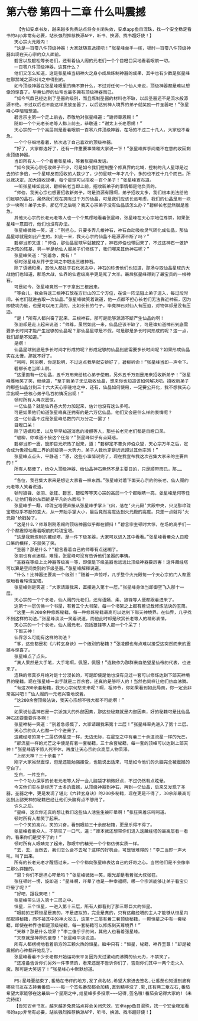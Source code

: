 # 第六卷 第四十二章 什么叫震撼
        【告知安卓书友，越来越多免费站点将会关闭失效，安卓app鱼目混珠，找一个安全稳定看书的app非常有必要，站长强烈推荐换源APP，听书、换源、找书超好使！】
       天心宗火元殿内！
       “这是一百零八件顶级神器！大家就随意选择吧！”张星峰单手一挥，顿时一百零八件顶级神器出现在天心宗的众人面前。
       碧言以及碧松等长老们，还有着仙人阁的元老们一个个目瞪口呆地看着眼前一切。
       一百零八件顶级神器，这算什么？
       他们又怎么知道，这是张星峰当初神火之身小成后炼制神器的成果，其中也有少数是张星峰在那禁域之源冰川之中得到的。
       如今顶级神器在张星峰眼里的确不算什么，不过对任何一个仙人来说，顶级神器都是难以想像的惊喜了。毕竟仙界的仙帝也最多拥有顶级神器而已。
       “如今气鼎已经达到了圣器的级别，而且炼制圣器的材料也不缺，以后圣器还不是流水般源源不绝。不过以后也不能这样发放圣器了，以后达到神人境界的弟子就奖励一件圣器吧！”张星峰心中暗暗想道。
       碧言宗主第一个走上前去，恭敬地对张星峰道：“谢师尊恩赐！”
       随即一个个元老长老等人都上前去，恭敬道：“谢太上长老恩赐！”
       天心宗的一个个高层则是看着眼前一百零八件顶级神器，在场的不过二十几人，大家也不着急。
       一个个仔细地看着，依次选了自己喜欢的顶级神器。
       “好了，大家都选好了，还有一件重要事情和大家说一下！”张星峰挥手间毫不在意的收回剩余顶级神器。
       当即所有人一个个看着张星峰，等着张星峰发话。
       “如今我天心宗招收弟子不少，可是如今我们控制整个修真界的北域，控制的凡人星球是过去的许多倍，一个星球反而招收的人数少了，少的星球一年才几个，多的也不过十几个而已。所以我决定，加大招收规模，每个星球可以招收一百个弟子！”张星峰宣布道。
       一听张星峰如此说，碧柳长老当即上前，招收新弟子的事情都是他负责的。
       “师伯，我天心宗也想要招收新弟子，可是资源有限啊，弟子招收太多，我们根本无法给他们足够的晶石，虽然我们现在拥有过千万的仙晶，可是我们应该长远考虑，我们的仙晶是用一块少一块啊！弟子太多，那亿年之后呢？我天心宗弟子没有仙晶该怎么办？”碧柳长老显然很是着急。
       其他天心宗的长老元老等人也一个个焦虑地看着张星峰，张星峰在天心宗地位尊崇，如果张星峰一意孤行，他们也没有办法。
       张星峰微微一笑，道：“别担心，只要多弄几根神石，神石自动吸收灵气转化成仙晶，那仙晶星球就是如此产生的。如此一来，我天心宗的仙晶不是源源不断了吗？”
       碧柳当即又道：“师伯，那仙晶星球早就被挖了，神石师伯也带回来了，不过这神石一做护宗大阵的阵基，另一半是给仙人阁弟子们修炼了，我们哪来其他神石呢？”
       张星峰笑道：“别着急，我有！”
       顿时张星峰从芥子空间之中取出三根神石。
       除了语嫣和柔，其他人都处于石化状态中，神石的珍贵他们也知道，那场夺取仙晶星球的大战他们也知道，那场大战，仙界的仙君级高手更是死了大半。最后张星峰得到了最宝贵的一根神石。
       可是如今，张星峰竟然一下子拿出三根出来。
       “等会儿，我会将这三根神石放在方衍山的三个方位，在设一阵法阻止弟子进入，每过段时间，长老们就进去取一次仙晶。”张星峰微笑着说道，他一点都不担心长老们无法靠近神石，因为即使功力低，也是可以用工具的，比如长长的勺子，毕竟神石对仙人有压迫，对物体却是没有压迫。
       “是！”所有人都兴奋了起来，三根神石，那可是能够源源不断产生仙晶的啊！
       张羽却是走上起来说道：“师尊，虽然如此一来，仙晶应该不缺了，可是谁知道神石到底需要多长时间才能产生足够的仙晶呢？那仙晶星球是不假，可是那是多长时间形成的呢？这一点，我们却是不知道。”
       是啊！
       仙晶星球到底是多长时间才形成的呢？形成足够的仙晶到底需要多长时间呢？如果形成仙晶实在太慢，那就不好了。
       “呵呵，阿羽啊，你是聪明，不过这点我早就安排好了，碧柳听命！”张星峰当即一声令下。
       碧柳长老当即上前。
       “这里面有一亿仙晶，五千万用来给核心弟子使用，另外五千万则是用来招收新弟子！”张星峰蓦地笑了笑，继续道，“至于新弟子无法吸收仙晶，想来你也知道该如何解决吧。招收新弟子的那些仙晶分到三十六大天心宗驻地之中，还有，仙晶如何使用，一定要公开化，我不想我天心宗出现一些核心弟子私吞的情况出现！”
       顿时所有人再次震惊。
       一亿仙晶？就是仙界各大势力加起来，估计也没有这么多吧。
       可是如果他们知道张星峰真正拥有的是六万亿仙晶，他们又会是什么样的表情呢？
       这一亿仙晶不过是张星峰总数的六万分之一罢了！
       目瞪口呆！
       除了语嫣和柔，以及早早知道消息的凌麒等人，那些长老元老们都是目瞪口呆。
       “碧柳，你难道不接这个任务？”张星峰似乎有点疑惑。
       碧柳当即一震，旋即目光炽热了起来，道：“碧柳定不辜负师伯众望，天心宗万年之后，定会成为傲视仙魔二界的超级第一大势力，弟子人数也定是远远超过其他宗派！”
       张星峰点点头，平静道：“恩，这些小事情说完了，现在我宣布我这次召集大家来的主要目的！”
       所有人都傻了，给众人顶级神器、给仙晶神石竟然不是主要目的，只是顺带而已，那……
       ————————————————
       “各位，我召集大家来是想让大家看一样东西。”张星峰对着下面天心宗的的长老、仙人阁的元老等人笑着说道。
       顿时狼锋、张羽、张狂、碧言、碧松等等天心宗的高层一个个都眼睛一亮，张星峰是何等任务，让他们看的东西能是平凡的东西吗？
       张星峰手一翻，玲珑宝塔便直接从张星峰手掌上飞出，落在‘火元殿’大殿中央，只见那玲珑宝塔似乎不断的变大，从一开始手掌大小，最后竟然高度达到火元殿的高度。只差一点就将‘火元殿’给戳破了。
       “这是什么？师尊刚刚恩赐的顶级神器似乎都在颤抖！”碧言宗主顿时大惊，在场的高手们一个个都震惊地看着眼前的玲珑宝塔。
       “这是我新炼制的藏经塔，是一件下级圣器，大家可以进入其中看看。”张星峰看着众人目瞪口呆的模样，不禁笑了笑。
       “圣器？那是什么？”碧言看着自己的师尊有点迷糊了。
       张羽也有点迷糊，难怪，张星峰可没有告诉他们圣器的事情。
       “圣器在等级上比神器等级高一等，即使是下级圣器也远远比顶级神器要厉害！这件藏经塔可以算是空间类别的下级圣器。”张星峰解释说道。
       “什么！比神器还要高一个级别！”随着一声惊呼，几乎整个火元殿每一个天心宗的门人都震惊地看着玲珑宝塔。
       张星峰则是笑道：“大家请跟我来，直接进入第十一层。”张星峰身体当即御空飞入那十一层。
       天心宗的一个个长老，仙人阁的元老们，还有语嫣、柔、狼锋等人便都跟着进来了。
       这第十一层仿佛一个书屋，有着三个大书架，每一个书架之上都有着记载修炼法诀的玉简。
       “这里一共200余种修炼秘籍，每一种修炼秘籍最高可以达到下部天神境界。在仙界，几乎找不到这样的功法。”张星峰淡淡一笑着说道，而他此时却是欣赏长老等人的精彩表情。
       天心宗的一个个长老，仙人阁元老，包括狼锋等人都一个个呆了！
       下部天神！
       仙界怎么可能有这样的功法？
       “爹，这些都是和《六转玄身诀》一个级别的秘籍？”张凌麒也有点难以接受这突然而来的震撼与惊喜了。
       张星峰点了点头。
       “真人果然是大手笔，大手笔啊，佩服，佩服！”连鞅作为那群来自绝望星仙帝的代表，也进来了。
       连鞅的修真岁月绝对是十分漫长的，可是即使是他也没有见过一套可以修炼达到下部天神境界的秘籍。现在张星峰一出手就是二百余套，还真的是够吓人的！当然也同样让他们热血沸腾。
       “有这200余套秘籍，我天心宗何愁未来呢？啊，祖师爷，你如果看到如此局面，你一定会非常高兴吧！”仙人阁的一元老兴奋地说着。
       “这200余套顶级法诀，我天心宗想不强大都不可能啊！”
       ……
       如果说仙晶神石是一宗派强大的外部因素，那这些秘籍就是内部因素，好的秘籍可是比仙晶神石还要重要许多啊！
       张星神秘一笑道：“别着急感慨了，大家请跟我来第十二层！”张星峰率先进入了第十二层。
       天心宗的众人也都一个个进来了。
       这藏经塔的第十二层仿佛星空一样，无边无际，在星空之中有着三十余道流星一样的光芒。
       “那流星一样的光芒之中便是有着一套秘籍，三十余套秘籍，每一套的顶峰可以达到上部天神！”张星峰语不惊人死不休，再度让天心宗的众高层人物呆滞。
       “上部天神？三十余套？”
       刚才大家虽然震惊，但是还能勉强接受，也能说出话来，可是如今他们的头脑完全被震撼的空白了。
       空白，一片空白。
       一个个功力深厚的长老元老等人好一会儿脑袋才稍微好点，不过仍然有点眩晕。
       今天他们实在是经历了太多的震撼，从顶级神器到神石，再到一亿仙晶，后来又发现了圣器，圣器之中，更是发现了堪比《六转玄身诀》的200多秘籍，现在更是不得了，30余部最高可达到上部天神的秘籍已经让他们头脑有点不够用了。
       许久之后。
       “星峰，这次你还真的想让我们这些仙人活生生被吓晕啊！”张狂笑着乐呵呵道。
       顿时所有人都笑了起来。
       一个个笑的高兴，笑的兴奋，看到眼前三十余部秘籍，更是乐得不得了。
       张星峰看着众人，不禁叹了一口气，道：“原本我还想带你们进入这藏经塔的最高层看一看的，看来你们是受不了的！”
       顿时所有人眼睛亮了起来，那眼中的精光一个个都仿佛实质一样。
       “去，去，当然去，我们怎么会不去呢？这样的好机会，可是很难得的！”李二当即一声大吼，叫了出来。
       所有的长老元老才醒悟过来，一个个都向张星峰表达自己的好奇之心。当然他们是不会像李二那么莽撞的。
       “恩？你们不是担心吓晕吗？”张星峰微微一笑，眼光却是看着张大叔张狂。
       张狂顿时一愣，旋即道：“星峰啊，吓晕了也是一种幸福啊，哪一个宗派能够让弟子看宝贝吓晕了呢？”
       “好吧，跟我来吧！”
       张星峰带头进入第十三层之中。
       恒星，三个恒星，一进入第十三层，所有人都看到了那三颗巨大的恒星。
       “眼前的三颗恒星是真的，不是虚拟的，完全是真的，只有这藏经塔的主人才能够从恒星内部取得秘籍，而不被其中的神火攻击，这第十三层有着三套顶级秘籍，一颗恒星之中有一套秘籍，即使在神界也都是顶级秘籍，每一套秘籍可以修炼到天尊境界！”
       “天尊？那是什么境界？”李二傻乎乎的问，其他人也看着张星峰。
       “天尊就是神界的至尊！”张星峰平淡说道。
       所有人都楞楞地看着前方的三颗火热的恒星。脑中只有：“恒星，秘籍，神界至尊！”却是被震撼的心神都开始乱了。
       张星峰看着不少长老都开始运功来平复因为太过激动而沸腾的仙元力，不禁笑了。
       “还准备告诉你们另外一件事情的，看来还是不告诉你们了，否则你们其中一两个走火入魔，那可是大笑话了！”张星峰心中默默想道。
       _______________________
       PS:星峰要结束了,番茄在书评的地方,发了点名帖,希望大家进去签名,让番茄也知道到底有哪些书友在支持着番茄~~~~每一个签名番茄都会加精,直到精华没了.恩,还有两三章左右,番茄希望大家能够在这最后一个星期之中,给星峰多多投票~~~记得,签名哦!番茄会记得大家的!（未完待续）
       【告知安卓书友，越来越多免费站点将会关闭失效，安卓app鱼目混珠，找一个安全稳定看书的app非常有必要，站长强烈推荐换源APP，听书、换源、找书超好使！】